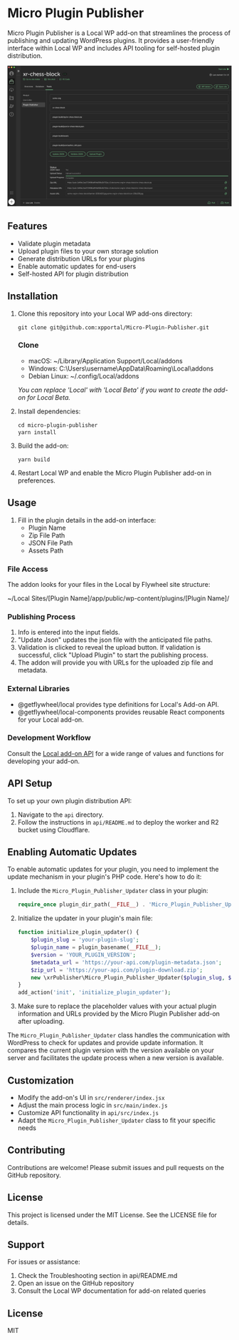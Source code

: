 # Micro Plugin Publisher

Micro Plugin Publisher is a Local WP add-on that streamlines the process of publishing and updating WordPress plugins. It provides a user-friendly interface within Local WP and includes API tooling for self-hosted plugin distribution.

![Micro Plugin Publisher Preview](docs/assets/micro-plugin-publisher-preview.jpg)

## Features

- Validate plugin metadata
- Upload plugin files to your own storage solution
- Generate distribution URLs for your plugins
- Enable automatic updates for end-users
- Self-hosted API for plugin distribution

## Installation

1. Clone this repository into your Local WP add-ons directory:
   ```
   git clone git@github.com:xpportal/Micro-Plugin-Publisher.git
   ```
   ### Clone

	- macOS: ~/Library/Application Support/Local/addons
	- Windows: C:\Users\username\AppData\Roaming\Local\addons
	- Debian Linux: ~/.config/Local/addons

	*You can replace 'Local' with 'Local Beta' if you want to create the add-on for Local Beta.*

2. Install dependencies:
   ```
   cd micro-plugin-publisher
   yarn install
   ```

3. Build the add-on:
   ```
   yarn build
   ```

4. Restart Local WP and enable the Micro Plugin Publisher add-on in preferences.

## Usage

1. Fill in the plugin details in the add-on interface:
   - Plugin Name
   - Zip File Path
   - JSON File Path
   - Assets Path

### File Access

The addon looks for your files in the Local by Flywheel site structure:

~/Local Sites/[Plugin Name]/app/public/wp-content/plugins/[Plugin Name]/

### Publishing Process

1. Info is entered into the input fields.
2. "Update Json" updates the json file with the anticipated file paths.
3. Validation is clicked to reveal the upload button. 
	If validation is successful, click "Upload Plugin" to start the publishing process.
4. The addon will provide you with URLs for the uploaded zip file and metadata.

### External Libraries

- @getflywheel/local provides type definitions for Local's Add-on API.
- @getflywheel/local-components provides reusable React components for your Local add-on.

### Development Workflow

Consult the [Local add-on API](https://getflywheel.github.io/local-addon-api) for a wide range of values and functions for developing your add-on.


## API Setup

To set up your own plugin distribution API:

1. Navigate to the `api` directory.
2. Follow the instructions in `api/README.md` to deploy the worker and R2 bucket using Cloudflare.

## Enabling Automatic Updates

To enable automatic updates for your plugin, you need to implement the update mechanism in your plugin's PHP code. Here's how to do it:

1. Include the `Micro_Plugin_Publisher_Updater` class in your plugin:

   ```php
   require_once plugin_dir_path(__FILE__) . 'Micro_Plugin_Publisher_Updater.php';
   ```

2. Initialize the updater in your plugin's main file:

   ```php
   function initialize_plugin_updater() {
       $plugin_slug = 'your-plugin-slug';
       $plugin_name = plugin_basename(__FILE__);
       $version = 'YOUR_PLUGIN_VERSION';
       $metadata_url = 'https://your-api.com/plugin-metadata.json';
       $zip_url = 'https://your-api.com/plugin-download.zip';
       new \xrPublisher\Micro_Plugin_Publisher_Updater($plugin_slug, $plugin_name, $version, $metadata_url, $zip_url);
   }
   add_action('init', 'initialize_plugin_updater');
   ```

3. Make sure to replace the placeholder values with your actual plugin information and URLs provided by the Micro Plugin Publisher add-on after uploading.

The `Micro_Plugin_Publisher_Updater` class handles the communication with WordPress to check for updates and provide update information. It compares the current plugin version with the version available on your server and facilitates the update process when a new version is available.

## Customization

- Modify the add-on's UI in `src/renderer/index.jsx`
- Adjust the main process logic in `src/main/index.js`
- Customize API functionality in `api/src/index.js`
- Adapt the `Micro_Plugin_Publisher_Updater` class to fit your specific needs

## Contributing

Contributions are welcome! Please submit issues and pull requests on the GitHub repository.

## License

This project is licensed under the MIT License. See the LICENSE file for details.

## Support

For issues or assistance:

1. Check the Troubleshooting section in api/README.md
2. Open an issue on the GitHub repository
3. Consult the Local WP documentation for add-on related queries

## License

MIT